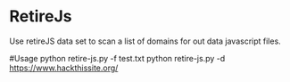 # RetireJs
Use retireJS data set to scan a list of domains for out data javascript files.

#Usage
python retire-js.py -f test.txt
python retire-js.py -d https://www.hackthissite.org/
